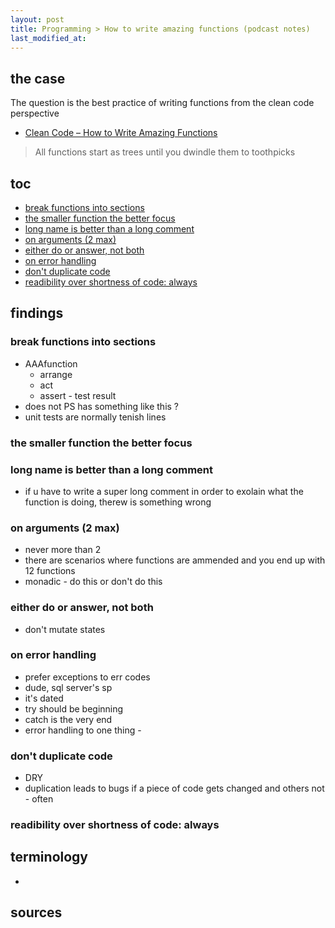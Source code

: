 ```yaml
---
layout: post
title: Programming > How to write amazing functions (podcast notes)
last_modified_at: 
---
```

## the case	
The question is the best practice of writing functions from the clean code perspective

* [Clean Code – How to Write Amazing Functions](https://www.codingblocks.net/podcast/how-to-write-amazing-functions/)

> All functions start as trees until you dwindle them to toothpicks

## toc
<!-- TOC -->

- [break functions into sections](#break-functions-into-sections)
- [the smaller function the better focus](#the-smaller-function-the-better-focus)
- [long name is better than a long comment](#long-name-is-better-than-a-long-comment)
- [on arguments (2 max)](#on-arguments-2-max)
- [either do or answer, not both](#either-do-or-answer-not-both)
- [on error handling](#on-error-handling)
- [don't duplicate code](#dont-duplicate-code)
- [readibility over shortness of code: always](#readibility-over-shortness-of-code-always)

<!-- /TOC -->

## findings
### break functions into sections
- AAAfunction
    - arrange 
    - act
    - assert - test result
- does not PS has something like this  ?
- unit tests are normally tenish lines

### the smaller function the better focus

### long name is better than a long comment
- if u have to write a super long comment in order to exolain what the function is doing, therew is something wrong

### on arguments (2 max)
- never more than 2
- there are scenarios where functions are ammended and you end up with 12 functions
- monadic - do this or don't do this

### either do or answer, not both
- don't mutate states

### on error handling
- prefer exceptions to err codes
- dude, sql server's sp
- it's dated
- try should be beginning
- catch is the very end
- error handling to one thing - 

### don't duplicate code
- DRY
- duplication leads to bugs if a piece of code gets changed and others not - often

### readibility over shortness of code: always




## terminology
*
 
## sources